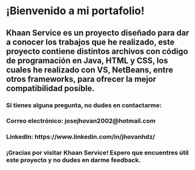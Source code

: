 <h1>¡Bienvenido a mi portafolio!</h1>

<h2>Khaan Service es un proyecto diseñado para dar a conocer los trabajos que he realizado, este proyecto contiene distintos archivos con código de programación en Java, HTML y CSS, los cuales he realizado con VS, NetBeans, entre otros frameworks, para ofrecer la mejor compatibilidad posible.</h2>


<h3>Si tienes alguna pregunta, no dudes en contactarme:</h3>
<h3>Correo electrónico: josejhovan2002@hotmail.com</h3>
<h3>LinkedIn: https://www.linkedin.com/in/jhovanhdz/</h3>
<h3>¡Gracias por visitar Khaan Service! Espero que encuentres útil este proyecto y no dudes en darme feedback.</h3>

